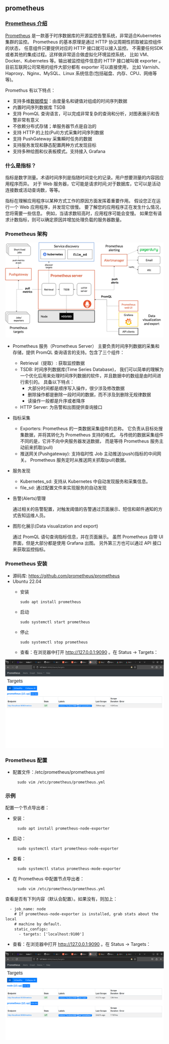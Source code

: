 ## prometheus

### [Prometheus 介绍](https://prometheus.io/docs/introduction/overview/)

[Prometheus](https://github.com/prometheus/prometheus) 
是一款基于时序数据库的开源监控告警系统，非常适合Kubernetes集群的监控。
Prometheus 的基本原理是通过 HTTP 协议周期性抓取被监控组件的状态，
任意组件只要提供对应的 HTTP 接口就可以接入监控。
不需要任何SDK或者其他的集成过程。这样做非常适合做虚拟化环境监控系统，
比如 VM、Docker、Kubernetes 等。输出被监控组件信息的 HTTP 接口被叫做 exporter 。
目前互联网公司常用的组件大部分都有 exporter 可以直接使用，
比如 Varnish、Haproxy、Nginx、MySQL、Linux 系统信息(包括磁盘、内存、CPU、网络等等)。

Promethus 有以下特点：

- 支持多维[数据模型](https://prometheus.io/docs/concepts/data_model/)：由度量名和键值对组成的时间序列数据
- 内置时间序列数据库 TSDB
- 支持 PromQL 查询语言，可以完成非常复杂的查询和分析，对图表展示和告警非常有意义
- 不依赖分布式存储；单服务器节点是自治的
- 支持 HTTP 的上拉(Pull)方式采集时间序列数据
- 支持 PushGateway 采集瞬时任务的数据
- 支持服务发现和静态配置两种方式发现目标
- 支持多种绘图和仪表板模式。支持接入 Grafana


### 什么是指标？

指标是数字测量。术语时间序列是指随时间变化的记录。用户想要测量的内容因应用程序而异。
对于 Web 服务器，它可能是请求时间;对于数据库，它可以是活动连接数或活动查询数，等等。

指标在理解应用程序以某种方式工作的原因方面发挥着重要作用。
假设您正在运行一个 Web 应用程序，并发现它很慢。
要了解您的应用程序正在发生什么情况，您将需要一些信息。
例如，当请求数较高时，应用程序可能会变慢。
如果您有请求计数指标，则可以确定原因并增加处理负载的服务器数量。

### Prometheus 架构

![Prometheus 架构](image/architecture.png)

- Prometheus 服务（Prometheus Server）
    主要负责时间序列数据的采集和存储，提供 PromQL 查询语言的支持。包含了三个组件：
  - Retrieval（提取）: 获取监控数据
  - TSDB: 时间序列数据库(Time Series Database)，
        我们可以简单的理解为一个优化后用来处理时间序列数据的软件，并且数据中的数组是由时间进行索引的。
        具备以下特点：
    - 大部分时间都是顺序写入操作，很少涉及修改数据
    - 删除操作都是删除一段时间的数据，而不涉及到删除无规律数据
    - 读操作一般都是升序或者降序
  - HTTP Server: 为告警和出图提供查询接口
- 指标采集
  - Exporters: Prometheus 的一类数据采集组件的总称。
    它负责从目标处搜集数据，并将其转化为 Prometheus 支持的格式。
    与传统的数据采集组件不同的是，它并不向中央服务器发送数据，
    而是等待 Prometheus 服务主动前来抓取(pull)
  - 推送网关(Pushgateway): 支持临时性 Job 主动推送(push)指标的中间网关。
    Prometheus 服务定时从推送网关抓取(pull)数据。
- 服务发现
  - Kubernetes_sd: 支持从 Kubernetes 中自动发现服务和采集信息。
  - file_sd: 通过配置文件来实现服务的自动发现
- 告警(Alerts)管理

  通过相关的告警配置，对触发阈值的告警通过页面展示、短信和邮件通知的方式告知运维人员。

- 图形化展示(Data visualization and export)

  通过 PromQL 语句查询指标信息，并在页面展示。
  虽然 Prometheus 自带 UI 界面，但是大部分都是使用 Grafana 出图。
  另外第三方也可以通过 API 接口来获取监控指标。

### Prometheus 安装

- 源码库: https://github.com/prometheus/prometheus
- Ubuntu 22.04
  - 安装

        sudo apt install prometheus

  - 启动

        sudo systemctl start prometheus

  - 停止

        sudo systemctl stop prometheus

  - 查看：在浏览器中打开 http://127.0.0.1:9090 。在 Status -> Targets：

![默认配置](image/init_target.png)

### Prometheus 配置
- 配置文件：/etc/prometheus/prometheus.yml

        sudo vim /etc/prometheus/prometheus.yml

### 示例

配置一个节点导出者：

- 安装：

        sudo apt install prometheus-node-exporter

- 启动：

        sudo systemctl start prometheus-node-exporter

- 查看：

        sudo systemctl status prometheus-mode-exporter

- 在 Prometheus 中配置节点导出者：

        sudo vim /etc/prometheus/prometheus.yml

查看是否有下列内容（默认会配置）。如果没有，则加上：

```
  - job_name: node
    # If prometheus-node-exporter is installed, grab stats about the local
    # machine by default.
    static_configs:
      - targets: ['localhost:9100']
```

- 查看：在浏览器中打开 http://127.0.0.1:9090 。在 Status -> Targets：

![默认配置](image/node_target.png)

